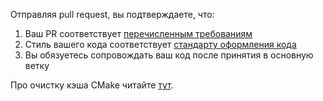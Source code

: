 Отправляя pull request, вы подтверждаете, что:
1) Ваш PR соответствует [перечисленным требованиям](https://urho3d-doxygen.github.io/latest/_contribution_checklist.html)
2) Стиль вашего кода соответствует [стандарту оформления кода](https://urho3d-doxygen.github.io/latest/_coding_conventions.html)
3) Вы обязуетесь сопровождать ваш код после принятия в основную ветку

Про очистку кэша CMake читайте [тут](clear_cache.md).
